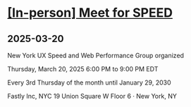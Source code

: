 # [[In-person] Meet for SPEED](https://www.meetup.com/web-performance-ny/events/306252682/)
      
## 2025-03-20
      
New York UX Speed and Web Performance Group organized

Thursday, March 20, 2025
6:00 PM to 9:00 PM EDT

Every 3rd Thursday of the month until January 29, 2030

Fastly Inc, NYC
19 Union Square W Floor 6 · New York, NY